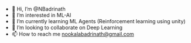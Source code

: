 - 👋 Hi, I’m @NBadrinath
- 👀 I’m interested in ML-AI  
- 🌱 I’m currently learning ML Agents (Reinforcement learning using unity)
- 💞️ I’m looking to collaborate on Deep Learning 
- 📫 How to reach me nookalabadrinath@gmail.com

<!---
NBadrinath/NBadrinath is a ✨ special ✨ repository because its `README.md` (this file) appears on your GitHub profile.
You can click the Preview link to take a look at your changes.
--->
